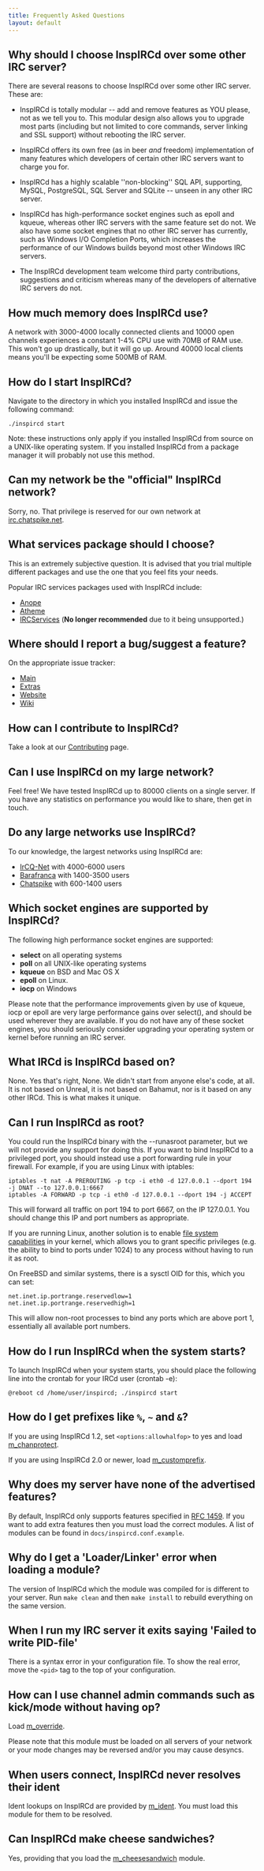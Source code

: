 ```yaml
---
title: Frequently Asked Questions
layout: default
---
```


## Why should I choose InspIRCd over some other IRC server?

There are several reasons to choose InspIRCd over some other IRC server. These are:

* InspIRCd is totally modular -- add and remove features as YOU please, not as we tell you to. This
modular design also allows you to upgrade most parts (including but not limited to core commands,
server linking and SSL support) without rebooting the IRC server.

* InspIRCd offers its own free (as in beer *and* freedom) implementation of many features which
developers of certain other IRC servers want to charge you for.

* InspIRCd has a highly scalable ''non-blocking'' SQL API, supporting, MySQL, PostgreSQL, SQL
Server and SQLite -- unseen in any other IRC server.

* InspIRCd has high-performance socket engines such as epoll and kqueue, whereas other IRC servers
with the same feature set do not. We also have some socket engines that no other IRC server has
currently, such as Windows I/O Completion Ports, which increases the performance of our Windows
builds beyond most other Windows IRC servers.

* The InspIRCd development team welcome third party contributions, suggestions and criticism whereas
many of the developers of alternative IRC servers do not.

## How much memory does InspIRCd use?

A network with 3000-4000 locally connected clients and 10000 open channels experiences a constant
1-4% CPU use with 70MB of RAM use. This won't go up drastically, but it will go up. Around 40000
local clients means you'll be expecting some 500MB of RAM.

## How do I start InspIRCd?

Navigate to the directory in which you installed InspIRCd and issue the following command:

    ./inspircd start

Note: these instructions only apply if you installed InspIRCd from source on a UNIX-like operating
system. If you installed InspIRCd from a package manager it will probably not use this method.

## Can my network be the "official" InspIRCd network?

Sorry, no. That privilege is reserved for our own network at [irc.chatspike.net](irc://irc.chatspike.net/).

## What services package should I choose?

This is an extremely subjective question. It is advised that you trial multiple different packages
and use the one that you feel fits your needs.

Popular IRC services packages used with InspIRCd include:

* [Anope](http://www.anope.org/)
* [Atheme](http://www.atheme.net/)
* [IRCServices](http://achurch.org/services/) (**No longer recommended** due to it being unsupported.)

## Where should I report a bug/suggest a feature?

On the appropriate issue tracker:

* [Main](https://github.com/inspircd/inspircd/issues)
* [Extras](https://github.com/inspircd/inspircd-extras/issues)
* [Website](https://github.com/inspircd/inspircd.github.com/issues)
* [Wiki](https://github.com/inspircd/wiki/issues)

## How can I contribute to InspIRCd?

Take a look at our [Contributing](/wiki/Contributing.md)
page.

## Can I use InspIRCd on my large network?

Feel free! We have tested InspIRCd up to 80000 clients on a single server. If you have any
statistics on performance you would like to share, then get in touch.

## Do any large networks use InspIRCd?

To our knowledge, the largest networks using InspIRCd are:

* [IrCQ-Net](irc://irc.icq.com/) with 4000-6000 users
* [Barafranca](irc://irc.barafranca.com/) with 1400-3500 users
* [Chatspike](irc://irc.chatspike.net) with 600-1400 users

## Which socket engines are supported by InspIRCd?

The following high performance socket engines are supported:

* **select** on all operating systems
* **poll** on all UNIX-like operating systems
* **kqueue** on BSD and Mac OS X
* **epoll** on Linux.
* **iocp** on Windows

Please note that the performance improvements given by use of kqueue, iocp or epoll are very large
performance gains over select(), and should be used wherever they are available. If you do not have
any of these socket engines, you should seriously consider upgrading your operating system or kernel
before running an IRC server.

## What IRCd is InspIRCd based on?

None. Yes that's right, None. We didn't start from anyone else's code, at all. It is not based on
Unreal, it is not based on Bahamut, nor is it based on any other IRCd. This is what makes it unique.

## Can I run InspIRCd as root?

You could run the InspIRCd binary with the --runasroot parameter, but we will not provide any
support for doing this. If you want to bind InspIRCd to a privileged port, you should instead
use a port forwarding rule in your firewall. For example, if you are using Linux with iptables:

    iptables -t nat -A PREROUTING -p tcp -i eth0 -d 127.0.0.1 --dport 194 -j DNAT --to 127.0.0.1:6667
    iptables -A FORWARD -p tcp -i eth0 -d 127.0.0.1 --dport 194 -j ACCEPT

This will forward all traffic on port 194 to port 6667, on the IP 127.0.0.1. You should change this
IP and port numbers as appropriate.

If you are running Linux, another solution is to enable [file system capabilities](http://www.friedhoff.org/fscaps.html)
in your kernel, which allows you to grant specific privileges (e.g. the ability to bind to ports
under 1024) to any process without having to run it as root.

On FreeBSD and similar systems, there is a sysctl OID for this, which you can set:

    net.inet.ip.portrange.reservedlow=1
    net.inet.ip.portrange.reservedhigh=1

This will allow non-root processes to bind any ports which are above port 1, essentially all
available port numbers.

## How do I run InspIRCd when the system starts?

To launch InspIRCd when your system starts, you should place the following line into the crontab for
your IRCd user (crontab -e):

    @reboot cd /home/user/inspircd; ./inspircd start

## How do I get prefixes like `%`, `~` and `&`?

If you are using InspIRCd 1.2, set `<options:allowhalfop>` to yes and load [m_chanprotect](/wiki/Modules/chanprotect.md).

If you are using InspIRCd 2.0 or newer, load [m_customprefix](/wiki/Modules/customprefix.md).

## Why does my server have none of the advertised features?

By default, InspIRCd only supports features specified in [RFC 1459](http://tools.ietf.org/html/rfc1459).
If you want to add extra features then you must load the correct modules. A list of modules can be
found in `docs/inspircd.conf.example`.

## Why do I get a 'Loader/Linker' error when loading a module?

The version of InspIRCd which the module was compiled for is different to your server. Run
`make clean` and then `make install` to rebuild everything on the same version.

## When I run my IRC server it exits saying 'Failed to write PID-file'

There is a syntax error in your configuration file. To show the real error, move the `<pid>` tag to
the top of your configuration.

## How can I use channel admin commands such as kick/mode without having op?

Load [m_override](/wiki/Modules/override.md).

Please note that this module must be loaded on all servers of your network or your mode changes may
be reversed and/or you may cause desyncs.

## When users connect, InspIRCd never resolves their ident

Ident lookups on InspIRCd are provided by [m_ident](/wiki/Modules/ident.md).
You must load this module for them to be resolved.

## Can InspIRCd make cheese sandwiches?

Yes, providing that you load the [m_cheesesandwich](/wiki/Modules/cheesesandwich.md)
module.
